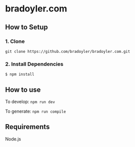 # bradoyler.com

## How to Setup

### 1. Clone

`git clone https://github.com/bradoyler/bradoyler.com.git`

### 2. Install Dependencies

```
$ npm install
```

## How to use

To develop: `npm run dev`

To generate: `npm run compile`

## Requirements

Node.js
